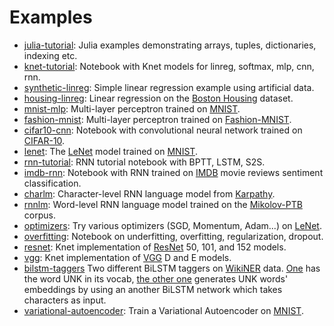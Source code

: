 # Examples

- [julia-tutorial](julia-tutorial): Julia examples demonstrating arrays, tuples, dictionaries, indexing etc.
- [knet-tutorial](knet-tutorial): Notebook with Knet models for linreg, softmax, mlp, cnn, rnn.
- [synthetic-linreg](synthetic-linreg): Simple linear regression example using artificial data.
- [housing-linreg](housing-linreg): Linear regression on the [Boston Housing] dataset.
- [mnist-mlp](mnist-mlp): Multi-layer perceptron trained on [MNIST].
- [fashion-mnist](fashion-mnist): Multi-layer perceptron trained on [Fashion-MNIST].
- [cifar10-cnn](cifar10-cnn): Notebook with convolutional neural network trained on [CIFAR-10].
- [lenet](lenet): The [LeNet] model trained on [MNIST].
- [rnn-tutorial](rnn-tutorial): RNN tutorial notebook with BPTT, LSTM, S2S.
- [imdb-rnn](imdb-rnn): Notebook with RNN trained on [IMDB] movie reviews sentiment classification.
- [charlm](charlm): Character-level RNN language model from [Karpathy].
- [rnnlm](rnnlm): Word-level RNN language model trained on the [Mikolov-PTB] corpus.
- [optimizers](optimizers): Try various optimizers (SGD, Momentum, Adam...) on [LeNet].
- [overfitting](overfitting): Notebook on underfitting, overfitting, regularization, dropout.
- [resnet](resnet): Knet implementation of [ResNet] 50, 101, and 152 models.
- [vgg](vgg): Knet implementation of [VGG] D and E models.
- [bilstm-taggers](bilstm-taggers) Two different BiLSTM taggers on [WikiNER] data. [One](bilstm-taggers/bilstm-tagger.jl) has the word UNK in its vocab, [the other one](bilstm-taggers/bilstm-tagger-withchar.jl) generates UNK words' embeddings by using an another BiLSTM network which takes characters as input.
- [variational-autoencoder](variational-autoencoder): Train a Variational Autoencoder on [MNIST].

[MNIST]: http://yann.lecun.com/exdb/mnist
[LeNet]: http://yann.lecun.com/exdb/lenet
[Boston Housing]: https://archive.ics.uci.edu/ml/machine-learning-databases/housing
[CIFAR-10]: http://www.cs.toronto.edu/~kriz/cifar.html
[IMDB]: http://ai.stanford.edu/~amaas/data/sentiment
[Shakespeare]: http://www.gutenberg.org/ebooks/100
[Mikolov-PTB]: http://www.fit.vutbr.cz/~imikolov/rnnlm
[Fashion-MNIST]: https://github.com/zalandoresearch/fashion-mnist
[Karpathy]: http://karpathy.github.io/2015/05/21/rnn-effectiveness
[ResNet]: https://github.com/KaimingHe/deep-residual-networks
[VGG]: http://www.robots.ox.ac.uk/~vgg/research/very_deep
[WIKINER]: https://github.com/neulab/dynet-benchmark/tree/master/data/tags
